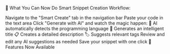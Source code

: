 🚀 What You Can Now Do
Smart Snippet Creation Workflow:

Navigate to the "Smart Create" tab in the navigation bar
Paste your code in the text area
Click "Generate with AI" and watch the magic happen:
🤖 AI automatically detects the programming language
📝 Generates an intelligent title
📋 Creates a detailed description
🏷️ Suggests relevant tags
Review and edit any AI suggestions as needed
Save your snippet with one click
🎯 Features Now Available